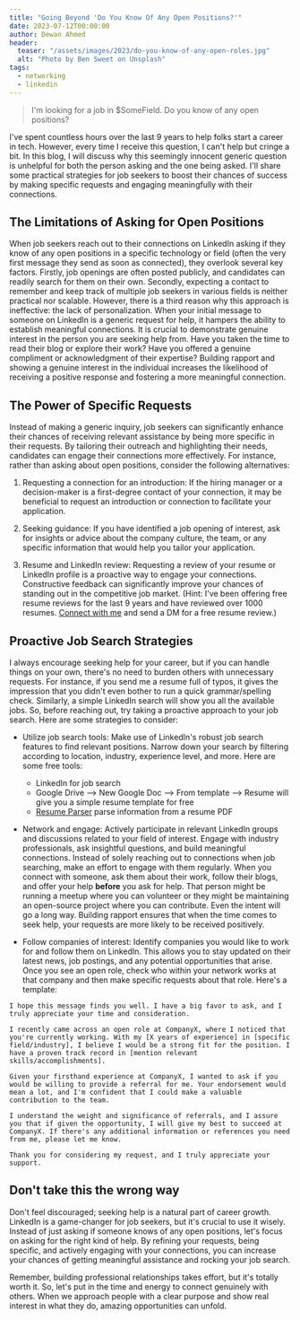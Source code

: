```yaml
---
title: "Going Beyond 'Do You Know Of Any Open Positions?'"
date: 2023-07-12T00:00:00
author: Dewan Ahmed
header:
  teaser: "/assets/images/2023/do-you-know-of-any-open-roles.jpg"
  alt: "Photo by Ben Sweet on Unsplash"
tags:
  - networking
  - linkedin
---
```


> I'm looking for a job in $SomeField. Do you know of any open positions?

I've spent countless hours over the last 9 years to help folks start a career in tech. However, every time I receive this question, I can't help but cringe a bit. In this blog, I will discuss why this seemingly innocent generic question is unhelpful for both the person asking and the one being asked. I'll share some practical strategies for job seekers to boost their chances of success by making specific requests and engaging meaningfully with their connections.

## The Limitations of Asking for Open Positions

When job seekers reach out to their connections on LinkedIn asking if they know of any open positions in a specific technology or field (often the very first message they send as soon as connected), they overlook several key factors. Firstly, job openings are often posted publicly, and candidates can readily search for them on their own. Secondly, expecting a contact to remember and keep track of multiple job seekers in various fields is neither practical nor scalable. However, there is a third reason why this approach is ineffective: the lack of personalization. When your initial message to someone on LinkedIn is a generic request for help, it hampers the ability to establish meaningful connections. It is crucial to demonstrate genuine interest in the person you are seeking help from. Have you taken the time to read their blog or explore their work? Have you offered a genuine compliment or acknowledgment of their expertise? Building rapport and showing a genuine interest in the individual increases the likelihood of receiving a positive response and fostering a more meaningful connection.

## The Power of Specific Requests

Instead of making a generic inquiry, job seekers can significantly enhance their chances of receiving relevant assistance by being more specific in their requests. By tailoring their outreach and highlighting their needs, candidates can engage their connections more effectively. For instance, rather than asking about open positions, consider the following alternatives:

1.  Requesting a connection for an introduction: If the hiring manager or a decision-maker is a first-degree contact of your connection, it may be beneficial to request an introduction or connection to facilitate your application.

2. Seeking guidance: If you have identified a job opening of interest, ask for insights or advice about the company culture, the team, or any specific information that would help you tailor your application.

3. Resume and LinkedIn review: Requesting a review of your resume or LinkedIn profile is a proactive way to engage your connections. Constructive feedback can significantly improve your chances of standing out in the competitive job market. (Hint: I've been offering free resume reviews for the last 9 years and have reviewed over 1000 resumes. [Connect with me](https://www.linkedin.com/in/diahmed/) and send a DM for a free resume review.)

## Proactive Job Search Strategies

I always encourage seeking help for your career, but if you can handle things on your own, there's no need to burden others with unnecessary requests. For instance, if you send me a resume full of typos, it gives the impression that you didn't even bother to run a quick grammar/spelling check. Similarly, a simple LinkedIn search will show you all the available jobs. So, before reaching out, try taking a proactive approach to your job search. Here are some strategies to consider:

- Utilize job search tools: Make use of LinkedIn's robust job search features to find relevant positions. Narrow down your search by filtering according to location, industry, experience level, and more. Here are some free tools:

  - LinkedIn for job search
  - Google Drive --> New Google Doc --> From template --> Resume will give you a simple resume template for free
  - [Resume Parser](https://www.open-resume.com/resume-parser) parse information from a resume PDF

- Network and engage: Actively participate in relevant LinkedIn groups and discussions related to your field of interest. Engage with industry professionals, ask insightful questions, and build meaningful connections. Instead of solely reaching out to connections when job searching, make an effort to engage with them regularly. When you connect with someone, ask them about their work, follow their blogs, and offer your help **before** you ask for help. That person might be running a meetup where you can volunteer or they might be maintaining an open-source project where you can contribute. Even the intent will go a long way. Building rapport ensures that when the time comes to seek help, your requests are more likely to be received positively.

- Follow companies of interest: Identify companies you would like to work for and follow them on LinkedIn. This allows you to stay updated on their latest news, job postings, and any potential opportunities that arise. Once you see an open role, check who within your network works at that company and then make specific requests about that role. Here's a template:

```
I hope this message finds you well. I have a big favor to ask, and I truly appreciate your time and consideration.

I recently came across an open role at CompanyX, where I noticed that you're currently working. With my [X years of experience] in [specific field/industry], I believe I would be a strong fit for the position. I have a proven track record in [mention relevant skills/accomplishments].

Given your firsthand experience at CompanyX, I wanted to ask if you would be willing to provide a referral for me. Your endorsement would mean a lot, and I'm confident that I could make a valuable contribution to the team.

I understand the weight and significance of referrals, and I assure you that if given the opportunity, I will give my best to succeed at CompanyX. If there's any additional information or references you need from me, please let me know.

Thank you for considering my request, and I truly appreciate your support.
```

## Don't take this the wrong way

Don't feel discouraged; seeking help is a natural part of career growth. LinkedIn is a game-changer for job seekers, but it's crucial to use it wisely. Instead of just asking if someone knows of any open positions, let's focus on asking for the right kind of help. By refining your requests, being specific, and actively engaging with your connections, you can increase your chances of getting meaningful assistance and rocking your job search.

Remember, building professional relationships takes effort, but it's totally worth it. So, let's put in the time and energy to connect genuinely with others. When we approach people with a clear purpose and show real interest in what they do, amazing opportunities can unfold.